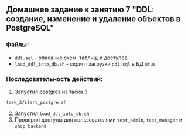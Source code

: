 ## Домашнее задание к занятию 7 "DDL: создание, изменение и удаление объектов в PostgreSQL"

### Файлы:

- `ddl.sql` - описание схем, таблиц, и доступов
- `load_ddl_into_db.sh` - скрипт загрузки `ddl.sql` в БД `otus`

### Последовательность действий:
1. Запустил postgres из таска 3
```
task_3/start_postgre.sh
```
2. Запустил `load_ddl_into_db.sh`
3. Проверил доступы для пользователями `test_admin`, `test_manager` и `shop_backend`
